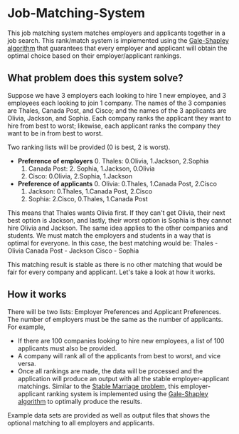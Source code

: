 # Job-Matching-System
This job matching system matches employers and applicants together in a job search. This rank/match system is implemented using the [Gale-Shapley algorithm](https://en.wikipedia.org/wiki/Gale%E2%80%93Shapley_algorithm) that guarantees that every employer and applicant will obtain the optimal choice based on their employer/applicant rankings.

## What problem does this system solve?
Suppose we have 3 employers each looking to hire 1 new employee, and 3 employees each looking to join 1 company. The names of the 3 companies are Thales, Canada Post, and Cisco; and the names of the 3 applicants are Olivia, Jackson, and Sophia. Each company ranks the applicant they want to hire from best to worst; likewise, each applicant ranks the company they want to be in from best to worst.

Two ranking lists will be provided (0 is best, 2 is worst).
  - **Preference of employers**
    0. Thales: 0.Olivia, 1.Jackson, 2.Sophia
    1. Canada Post: 2. Sophia, 1.Jackson, 0.Olivia
    2. Cisco: 0.Olivia, 2.Sophia, 1.Jackson
  - **Preference of applicants**
    0. Olivia: 0.Thales, 1.Canada Post, 2.Cisco
    1. Jackson: 0.Thales, 1.Canada Post, 2.Cisco
    2. Sophia: 2.Cisco, 0.Thales, 1.Canada Post

This means that Thales wants Olivia first. If they can't get Olivia, their next best option is Jackson, and lastly, their worst option is Sophia is they cannot hire Olivia and Jackson. The same idea applies to the other companies and students. We must match the employers and students in a way that is optimal for everyone. In this case, the best matching would be:
  Thales - Olivia 
  Canada Post - Jackson 
  Cisco - Sophia

This matching result is stable as there is no other matching that would be fair for every company and applicant. Let's take a look at how it works.

## How it works
There will be two lists: Employer Preferences and Applicant Preferences. The number of employers must be the same as the number of applicants. For example,
  - If there are 100 companies looking to hire new employees, a list of 100 applicants must also be provided.
  - A company will rank all of the applicants from best to worst, and vice versa.
  - Once all rankings are made, the data will be processed and the application will produce an output with all the stable employer-applicant matchings.
Similar to the [Stable Marriage problem](https://en.wikipedia.org/wiki/Stable_marriage_problem), this employer-applicant ranking system is implemented using the [Gale-Shapley algorithm](https://en.wikipedia.org/wiki/Gale%E2%80%93Shapley_algorithm) to optimally produce the results.

Example data sets are provided as well as output files that shows the optional matching to all employers and applicants.
